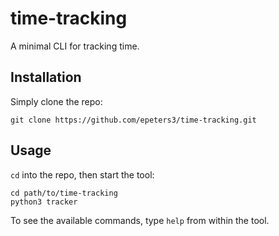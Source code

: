 # time-tracking

A minimal CLI for tracking time.

## Installation

Simply clone the repo:

```shell
git clone https://github.com/epeters3/time-tracking.git
```

## Usage

`cd` into the repo, then start the tool:

```shell
cd path/to/time-tracking
python3 tracker
```

To see the available commands, type `help` from within the tool.
